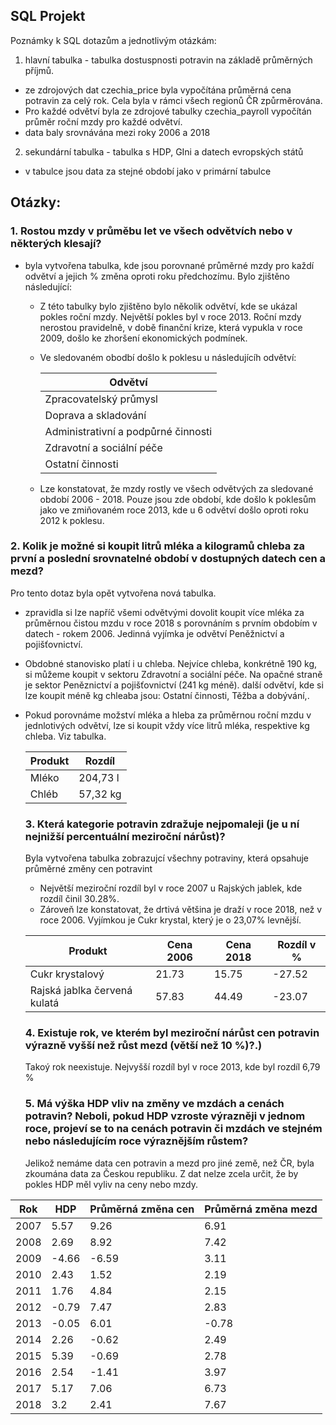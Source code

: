 ## SQL Projekt
Poznámky k SQL dotazům a jednotlivým otázkám:

1. hlavní tabulka - tabulka dostuspnosti potravin na základě průměrných příjmů.
- ze zdrojových dat czechia_price byla vypočítána průměrná cena potravin za celý rok. Cela byla v rámci všech regionů ČR způrměrována.
- Pro každé odvětví byla ze zdrojové tabulky czechia_payroll vypočítán průměr roční mzdy pro každé odvětví. 
- data baly srovnávána mezi roky 2006 a 2018

2. sekundární tabulka - tabulka s HDP, GIni a datech evropských států
- v tabulce jsou data za stejné období jako v primární tabulce

## Otázky:

### 1. Rostou mzdy v průměbu let ve všech odvětvích nebo v některých klesají? 
- byla vytvořena tabulka, kde jsou porovnané průměrné mzdy pro každí odvětví a jejich % změna oproti roku předchozímu.
Bylo zjištěno následující:
  - Z této tabulky bylo zjištěno bylo několik odvětví, kde se ukázal pokles roční mzdy. Největší pokles byl v roce 2013. Roční mzdy nerostou pravidelně, v době finanční krize, která vypukla v roce 2009, došlo ke zhoršení ekonomických podmínek.

  - Ve sledovaném obodbí došlo k poklesu u následujícíh odvětví:

      | Odvětví | 
      | ------------- | 
      | Zpracovatelský průmysl  | 
      | Doprava a skladování  |
      |Administrativní a podpůrné činnosti |
      |Zdravotní a sociální péče  |
      | Ostatní činnosti  |
      
  - Lze konstatovat, že mzdy rostly ve všech odvětvých za sledované období 2006 - 2018. Pouze jsou zde období, kde došlo k poklesům jako ve zmiňovaném roce 2013, kde u 6 odvětví došlo oproti roku 2012 k poklesu.
      
      
### 2. Kolik je možné si koupit litrů mléka a kilogramů chleba za první a poslední srovnatelné období v dostupných datech cen a mezd?
Pro tento dotaz byla opět vytvořena nová tabulka.
- zpravidla si lze napříč všemi odvětvými dovolit koupit více mléka za průměrnou čistou mzdu  v roce 2018 s porovnáním s prvním obdobím v datech - rokem 2006. Jedinná vyjímka je odvětví Peněžnictví a pojišťovnictví. 
- Obdobné stanovisko platí i u chleba. Nejvíce chleba, konkrétně 190 kg, si můžeme koupit v sektoru Zdravotní a sociální péče. Na opačné straně je sektor Peněznictví a pojišťovnictví (241 kg méně). další odvětví, kde si lze koupit méně kg chleaba jsou: Ostatní činnosti, Těžba a dobývání,.


- Pokud porovnáme možství mléka a hleba za průměrnou roční mzdu v jednlotivých odvětví, lze si koupit vždy více litrů mléka, respektive kg chleba. Viz tabulka.

  | Produkt  | Rozdíl |
  | ------------- | ------------- |
  | Mléko  | 204,73 l  |
  | Chléb  | 57,32 kg  |
  
  
  ### 3. Která kategorie potravin zdražuje nejpomaleji (je u ní nejnižší percentuální meziroční nárůst)?
  Byla vytvořena tabulka zobrazujcí všechny potraviny, která opsahuje průměrné změny cen potravint 
  - Největší meziroční rozdíl byl v roce 2007 u Rajských jablek, kde  rozdíl činil 30.28%.
  - Zároveň lze konstatovat, že drtivá většina je draží v roce 2018, než v roce 2006. Vyjímkou je Cukr krystal, který je o 23,07% levnější.
  
  | Produkt                      | Cena 2006 | Cena 2018| Rozdíl v % |
  |------------------------------|-------|-------|--------|
  | Cukr krystalový              | 21.73 | 15.75 | -27.52 |
  | Rajská jablka červená kulatá | 57.83 | 44.49 | -23.07 |
  
  
  ### 4. Existuje rok, ve kterém byl meziroční nárůst cen potravin výrazně vyšší než růst mezd (větší než 10 %)?.)
  
  Takoý rok neexistuje. 
  Nejvyšší rozdíl byl v roce 2013, kde byl rozdíl 6,79 %

  ### 5. Má výška HDP vliv na změny ve mzdách a cenách potravin? Neboli, pokud HDP vzroste výrazněji v jednom roce, projeví se to na cenách potravin či mzdách ve stejném nebo následujícím roce výraznějším růstem?
  Jelikož nemáme data cen potravin a mezd pro jiné země, než ČR, byla zkoumána data za Českou republiku. Z dat nelze zcela určit, že by pokles HDP měl vyliv na ceny nebo mzdy. 
  
| Rok  | HDP   | Průměrná změna cen | Průměrná změna mezd |
|------|-------|--------------------|---------------------|
| 2007 | 5.57  | 9.26               | 6.91                |
| 2008 | 2.69  | 8.92               | 7.42                |
| 2009 | -4.66 | -6.59              | 3.11                |
| 2010 | 2.43  | 1.52               | 2.19                |
| 2011 | 1.76  | 4.84               | 2.15                |
| 2012 | -0.79 | 7.47               | 2.83                |
| 2013 | -0.05 | 6.01               | -0.78               |
| 2014 | 2.26  | -0.62              | 2.49                |
| 2015 | 5.39  | -0.69              | 2.78                |
| 2016 | 2.54  | -1.41              | 3.97                |
| 2017 | 5.17  | 7.06               | 6.73                |
| 2018 | 3.2   | 2.41               | 7.67                |


